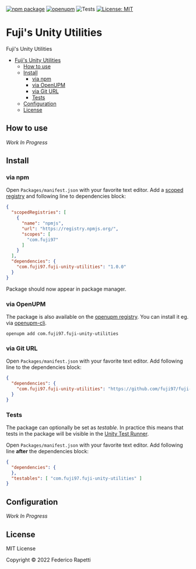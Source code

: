 [![npm package](https://img.shields.io/npm/v/com.fuji97.fuji-unity-utilities)](https://www.npmjs.com/package/com.fuji97.fuji-unity-utilities)
[![openupm](https://img.shields.io/npm/v/com.fuji97.fuji-unity-utilities?label=openupm&registry_uri=https://package.openupm.com)](https://openupm.com/packages/com.fuji97.fuji-unity-utilities/)
![Tests](https://github.com/fuji97/fuji-unity-utilities/workflows/Tests/badge.svg)
[![License: MIT](https://img.shields.io/badge/License-MIT-green.svg)](https://opensource.org/licenses/MIT)

# Fuji's Unity Utilities

Fuji's Unity Utilities

- [Fuji's Unity Utilities](#fujis-unity-utilities)
  - [How to use](#how-to-use)
  - [Install](#install)
    - [via npm](#via-npm)
    - [via OpenUPM](#via-openupm)
    - [via Git URL](#via-git-url)
    - [Tests](#tests)
  - [Configuration](#configuration)
  - [License](#license)

<!-- toc -->

## How to use

*Work In Progress*

## Install

### via npm

Open `Packages/manifest.json` with your favorite text editor. Add a [scoped registry](https://docs.unity3d.com/Manual/upm-scoped.html) and following line to dependencies block:
```json
{
  "scopedRegistries": [
    {
      "name": "npmjs",
      "url": "https://registry.npmjs.org/",
      "scopes": [
        "com.fuji97"
      ]
    }
  ],
  "dependencies": {
    "com.fuji97.fuji-unity-utilities": "1.0.0"
  }
}
```
Package should now appear in package manager.

### via OpenUPM

The package is also available on the [openupm registry](https://openupm.com/packages/com.fuji97.fuji-unity-utilities). You can install it eg. via [openupm-cli](https://github.com/openupm/openupm-cli).

```
openupm add com.fuji97.fuji-unity-utilities
```

### via Git URL

Open `Packages/manifest.json` with your favorite text editor. Add following line to the dependencies block:
```json
{
  "dependencies": {
    "com.fuji97.fuji-unity-utilities": "https://github.com/fuji97/fuji-unity-utilities.git"
  }
}
```

### Tests

The package can optionally be set as *testable*.
In practice this means that tests in the package will be visible in the [Unity Test Runner](https://docs.unity3d.com/2017.4/Documentation/Manual/testing-editortestsrunner.html).

Open `Packages/manifest.json` with your favorite text editor. Add following line **after** the dependencies block:
```json
{
  "dependencies": {
  },
  "testables": [ "com.fuji97.fuji-unity-utilities" ]
}
```

## Configuration

*Work In Progress*

## License

MIT License

Copyright © 2022 Federico Rapetti